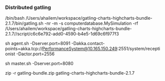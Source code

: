 ### Distributed gatling 

/bin/bash /Users/ahailem/workspace/gatling-charts-highcharts-bundle-2.1.7/bin/gatling.sh -nr -m -s computerdatabase.MySimulation  -rf /Users/ahailem/workspace/gatling-charts-highcharts-bundle-2.1.7//script/c6c6e792-add0-4590-b4e5-1d69c6f977f3

sh agent.sh -Dserver.port=8091 -Dakka.contact-points=akka.tcp://PerformanceSystem@10.165.150.249:2551/system/receptionist -Dactor.port=2556

sh master.sh -Dserver.port=8080 

zip -r gatling-bundle.zip gatling-charts-highcharts-bundle-2.1.7

